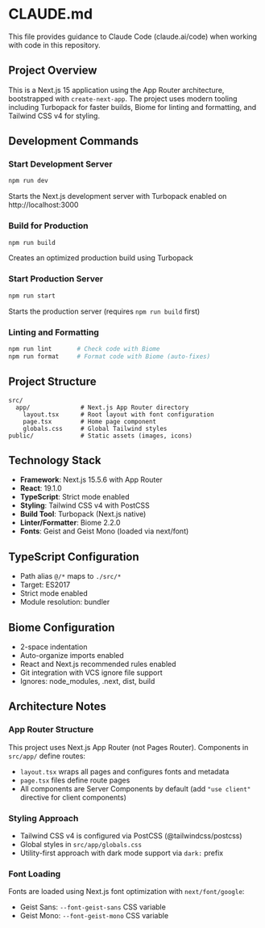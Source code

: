 # CLAUDE.md

This file provides guidance to Claude Code (claude.ai/code) when working with code in this repository.

## Project Overview

This is a Next.js 15 application using the App Router architecture, bootstrapped with `create-next-app`. The project uses modern tooling including Turbopack for faster builds, Biome for linting and formatting, and Tailwind CSS v4 for styling.

## Development Commands

### Start Development Server
```bash
npm run dev
```
Starts the Next.js development server with Turbopack enabled on http://localhost:3000

### Build for Production
```bash
npm run build
```
Creates an optimized production build using Turbopack

### Start Production Server
```bash
npm run start
```
Starts the production server (requires `npm run build` first)

### Linting and Formatting
```bash
npm run lint       # Check code with Biome
npm run format     # Format code with Biome (auto-fixes)
```

## Project Structure

```
src/
  app/              # Next.js App Router directory
    layout.tsx      # Root layout with font configuration
    page.tsx        # Home page component
    globals.css     # Global Tailwind styles
public/             # Static assets (images, icons)
```

## Technology Stack

- **Framework**: Next.js 15.5.6 with App Router
- **React**: 19.1.0
- **TypeScript**: Strict mode enabled
- **Styling**: Tailwind CSS v4 with PostCSS
- **Build Tool**: Turbopack (Next.js native)
- **Linter/Formatter**: Biome 2.2.0
- **Fonts**: Geist and Geist Mono (loaded via next/font)

## TypeScript Configuration

- Path alias `@/*` maps to `./src/*`
- Target: ES2017
- Strict mode enabled
- Module resolution: bundler

## Biome Configuration

- 2-space indentation
- Auto-organize imports enabled
- React and Next.js recommended rules enabled
- Git integration with VCS ignore file support
- Ignores: node_modules, .next, dist, build

## Architecture Notes

### App Router Structure
This project uses Next.js App Router (not Pages Router). Components in `src/app/` define routes:
- `layout.tsx` wraps all pages and configures fonts and metadata
- `page.tsx` files define route pages
- All components are Server Components by default (add `"use client"` directive for client components)

### Styling Approach
- Tailwind CSS v4 is configured via PostCSS (@tailwindcss/postcss)
- Global styles in `src/app/globals.css`
- Utility-first approach with dark mode support via `dark:` prefix

### Font Loading
Fonts are loaded using Next.js font optimization with `next/font/google`:
- Geist Sans: `--font-geist-sans` CSS variable
- Geist Mono: `--font-geist-mono` CSS variable
